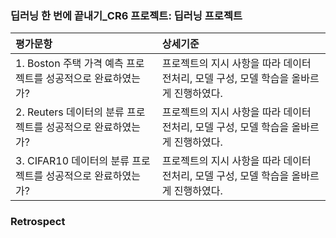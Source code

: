 ### 딥러닝 한 번에 끝내기_CR6 프로젝트: 딥러닝 프로젝트

| 평가문항  | 상세기준 | 
| :--- | :--- | 
| 1. Boston 주택 가격 예측 프로젝트를 성공적으로 완료하였는가? | 프로젝트의 지시 사항을 따라 데이터 전처리, 모델 구성, 모델 학습을 올바르게 진행하였다. | 
| 2. Reuters 데이터의 분류 프로젝트를 성공적으로 완료하였는가? | 프로젝트의 지시 사항을 따라 데이터 전처리, 모델 구성, 모델 학습을 올바르게 진행하였다. |   
| 3. CIFAR10 데이터의 분류 프로젝트를 성공적으로 완료하였는가? | 프로젝트의 지시 사항을 따라 데이터 전처리, 모델 구성, 모델 학습을 올바르게 진행하였다. | 

### Retrospect

>